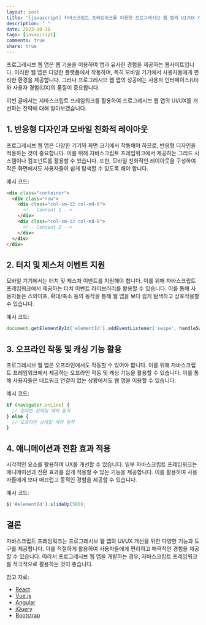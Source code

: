 ```yaml
---
layout: post
title: "[javascript] 자바스크립트 프레임워크를 이용한 프로그레시브 웹 앱의 UI/UX 개선 전략"
description: " "
date: 2023-10-18
tags: [javascript]
comments: true
share: true
---
```


프로그레시브 웹 앱은 웹 기술을 이용하여 앱과 유사한 경험을 제공하는 웹사이트입니다. 이러한 웹 앱은 다양한 플랫폼에서 작동하며, 특히 모바일 기기에서 사용자들에게 편리한 환경을 제공합니다. 그러나 프로그레시브 웹 앱의 성공에는 사용자 인터페이스(UI)와 사용자 경험(UX)의 품질이 중요합니다.

이번 글에서는 자바스크립트 프레임워크를 활용하여 프로그레시브 웹 앱의 UI/UX를 개선하는 전략에 대해 알아보겠습니다.

## 1. 반응형 디자인과 모바일 친화적 레이아웃

프로그레시브 웹 앱은 다양한 기기와 화면 크기에서 작동해야 하므로, 반응형 디자인을 적용하는 것이 중요합니다. 이를 위해 자바스크립트 프레임워크에서 제공하는 그리드 시스템이나 컴포넌트를 활용할 수 있습니다. 또한, 모바일 친화적인 레이아웃을 구성하여 작은 화면에서도 사용자들이 쉽게 탐색할 수 있도록 해야 합니다.

예시 코드:
```html
<div class="container">
  <div class="row">
    <div class="col-sm-12 col-md-6">
      <!-- Content 1 -->
    </div>
    <div class="col-sm-12 col-md-6">
      <!-- Content 2 -->
    </div>
  </div>
</div>
```

## 2. 터치 및 제스처 이벤트 지원

모바일 기기에서는 터치 및 제스처 이벤트를 지원해야 합니다. 이를 위해 자바스크립트 프레임워크에서 제공하는 터치 이벤트 라이브러리를 활용할 수 있습니다. 이를 통해 사용자들은 스와이프, 확대/축소 등의 동작을 통해 웹 앱을 보다 쉽게 탐색하고 상호작용할 수 있습니다.

예시 코드:
```javascript
document.getElementById('elementId').addEventListener('swipe', handleSwipeEvent);
```

## 3. 오프라인 작동 및 캐싱 기능 활용

프로그레시브 웹 앱은 오프라인에서도 작동할 수 있어야 합니다. 이를 위해 자바스크립트 프레임워크에서 제공하는 오프라인 작동 및 캐싱 기능을 활용할 수 있습니다. 이를 통해 사용자들은 네트워크 연결이 없는 상황에서도 웹 앱을 이용할 수 있습니다.

예시 코드:
```javascript
if (navigator.onLine) {
  // 온라인 상태일 때의 동작
} else {
  // 오프라인 상태일 때의 동작
}
```

## 4. 애니메이션과 전환 효과 적용

시각적인 요소를 활용하여 UX를 개선할 수 있습니다. 일부 자바스크립트 프레임워크는 애니메이션과 전환 효과를 쉽게 적용할 수 있는 기능을 제공합니다. 이를 활용하여 사용자들에게 보다 매끄럽고 동적인 경험을 제공할 수 있습니다.

예시 코드:
```javascript
$('#elementId').slideUp(500);
```

## 결론

자바스크립트 프레임워크는 프로그레시브 웹 앱의 UI/UX 개선을 위한 다양한 기능과 도구를 제공합니다. 이를 적절하게 활용하여 사용자들에게 편리하고 매력적인 경험을 제공할 수 있습니다. 따라서 프로그레시브 웹 앱을 개발하는 경우, 자바스크립트 프레임워크를 적극적으로 활용하는 것이 좋습니다.

참고 자료:

- [React](https://ko.reactjs.org/)
- [Vue.js](https://kr.vuejs.org/)
- [Angular](https://angular.kr/)
- [jQuery](https://jquery.com/)
- [Bootstrap](https://getbootstrap.com/)